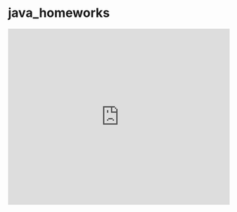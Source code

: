 # java_homeworks

<iframe height="400px" width="100%" src="https://replit.com/@dromakin/javahomeworks?lite=true" scrolling="no" frameborder="no" allowtransparency="true" allowfullscreen="true" sandbox="allow-forms allow-pointer-lock allow-popups allow-same-origin allow-scripts allow-modals"></iframe>

